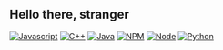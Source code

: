 ## Hello there, stranger

[![Javascript](https://img.shields.io/badge/Javascript-yellow?style=flat-square&logo=javascript&labelColor=black)](https://developer.mozilla.org/en-US/docs/Web/JavaScript)
[![C++](https://img.shields.io/badge/Cpp-blue?style=flat-square&logo=c%2B%2B&labelColor=black)](https://isocpp.org/)
[![Java](https://img.shields.io/badge/Java-orange?style=flat-square&logo=c%2B%2B&labelColor=black)](https://www.java.com/en/)
[![NPM](https://img.shields.io/badge/npm-red?style=flat-square&logo=NPM&logoColor=white&labelColor=black)](https://www.npmjs.com/)
[![Node](https://img.shields.io/badge/Node-green?style=flat-square&logo=nodedotjs&logoColor=white&labelColor=black)](https://nodejs.org/en)
[![Python](https://img.shields.io/badge/Python-yellow?style=flat-square&logo=Python&logoColor=white&labelColor=black)](https://www.python.org/)

<!--
**HowDoYouWriteACommentLineAgain/HowDoYouWriteACommentLineAgain** is a ✨ _special_ ✨ repository because its `README.md` (this file) appears on your GitHub profile.

Here are some ideas to get you started:

- 🔭 I’m currently working on ...
- 🌱 I’m currently learning ...
- 👯 I’m looking to collaborate on ...
- 🤔 I’m looking for help with ...
- 💬 Ask me about ...
- 📫 How to reach me: ...
- 😄 Pronouns: ...
- ⚡ Fun fact: ...
-->
